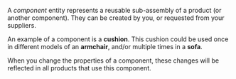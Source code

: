 A _component_ entity represents a reusable sub-assembly of a product (or another component). They can be created by you, or requested from your suppliers.

An example of a component is a **cushion**. This cushion could be used once in different models of an **armchair**, and/or multiple times in a **sofa**.

When you change the properties of a component, these changes will be reflected in all products that use this component.